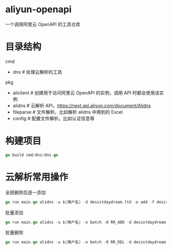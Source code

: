 # aliyun-openapi

一个调用阿里云 OpenAPI 的工具仓库

# 目录结构

cmd

- dns # 处理云解析的工具

pkg

- aliclient # 创建用于访问阿里云 OpenAPI 的实例，调用 API 时都会使用该实例
- alidns # 云解析 API，https://next.api.aliyun.com/document/Alidns
- fileparse # 文件解析。比如解析 alidns 中用到的 Excel
- config # 配置文件解析。比如认证信息等

# 构建项目

```go
go build cmd/dns/dns.go
```

# 云解析常用操作

全部删除后逐一添加

```go
go run main.go alidns -u ${用户名} -d desistdaydream.ltd -o add -f desistdaydream.ltd.xlsx
```

批量添加

```go
go run main.go alidns -u ${用户名} -o batch -O RR_ADD -d desistdaydream.ltd -f desistdaydream.ltd.xlsx
```

批量删除

```go
go run main.go alidns -u ${用户名} -o batch -O RR_DEL -d desistdaydream.ltd -f desistdaydream.ltd.xlsx
```
